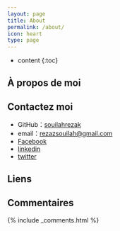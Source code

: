 ```yaml
---
layout: page
title: About
permalink: /about/
icon: heart
type: page
---
```


* content
{:toc}

## À propos de moi



## Contactez moi

* GitHub：[souilahrezak](https://github.com/souilahrezak)
* email：rezazsouilah@gmail.com
* [Facebook](https://web.facebook.com/rezak.souilah.5?_rdc=1&_rdr)
* [linkedin](https://www.linkedin.com/in/souilah-rezak-ens-kouba-b01336176)
* [twitter](https://twitter.com/RezakSouilah)


## Liens



## Commentaires

{% include _comments.html %}
